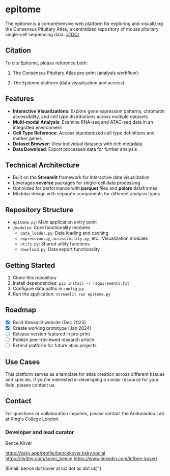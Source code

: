 # epitome

The epitome is a comprehensive web platform for exploring and visualizing the Consensus Pituitary Atlas, a centralized repository of mouse pituitary single-cell sequencing data.
[![DOI](https://zenodo.org/badge/930878390.svg)](https://doi.org/10.5281/zenodo.17154160)

## Citation

To cite Epitome, please reference both:
1. The Consensus Pituitary Atlas pre-print (analysis workflow):
   
2. The Epitome platform (data visualization and access):
   
## Features

- **Interactive Visualizations**: Explore gene expression patterns, chromatin accessibility, and cell type distributions across multiple datasets
- **Multi-modal Analysis**: Examine RNA-seq and ATAC-seq data in an integrated environment
- **Cell Type Reference**: Access standardized cell type definitions and marker genes
- **Dataset Browser**: View individual datasets with rich metadata
- **Data Download**: Export processed data for further analysis

## Technical Architecture

- Built on the **Streamlit** framework for interactive data visualization
- Leverages **scverse** packages for single-cell data processing
- Optimized for performance with **parquet** files and **polars** dataframes
- Modular design with separate components for different analysis types

## Repository Structure

- `epitome.py`: Main application entry point
- `/modules`: Core functionality modules
  - `data_loader.py`: Data loading and caching
  - `expression.py`, `accessibility.py`, etc.: Visualization modules
  - `utils.py`: Shared utility functions
  - `download.py`: Data export functionality

## Getting Started

1. Clone this repository
2. Install dependencies: `pip install -r requirements.txt`
3. Configure data paths in `config.py`
4. Run the application: `streamlit run epitome.py`

## Roadmap

- [x] Build Streamlit website (Dec 2023)
- [x] Create working prototype (Jan 2024)
- [ ] Release version featured in pre-print
- [ ] Publish peer-reviewed research article
- [ ] Extend platform for future atlas projects

## Use Cases

This platform serves as a template for atlas creation across different tissues and species. If you're interested in developing a similar resource for your field, please contact us.

## Contact

For questions or collaboration inquiries, please contact the Andoniadou Lab at King's College London.

### Developer and lead curator
Bence Kövér

https://bsky.app/profile/bencekover.bsky.social 
https://twitter.com/kover_bence 
https://www.linkedin.com/in/ben-kover/

(Email: bence dot kover at kcl dot ac dot uk)")
